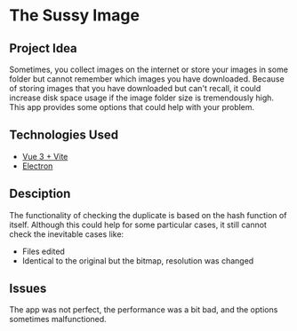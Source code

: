 # The Sussy Image

## Project Idea

Sometimes, you collect images on the internet or store your images in some folder but cannot remember which images you have downloaded.
Because of storing images that you have downloaded but can't recall, it could increase disk space usage if the image folder size is tremendously high.
This app provides some options that could help with your problem.

## Technologies Used

- [Vue 3 + Vite](https://vuejs.org/)
- [Electron](https://www.electronjs.org/)

## Desciption

The functionality of checking the duplicate is based on the hash function of itself.
Although this could help for some particular cases, it still cannot check the inevitable cases like:
- Files edited
- Identical to the original but the bitmap, resolution was changed

## Issues

The app was not perfect, the performance was a bit bad, and the options sometimes malfunctioned.